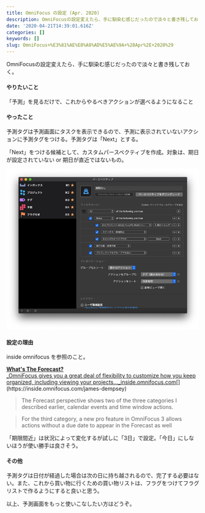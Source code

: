 ```yaml
---
title: OmniFocus の設定 (Apr. 2020)
description: OmniFocusの設定変えたら、手に馴染む感じだったので淡々と書き残しておく。
date: '2020-04-21T14:39:01.616Z'
categories: []
keywords: []
slug: OmniFocus+%E3%81%AE%E8%A8%AD%E5%AE%9A+%28Apr%2E+2020%29
---
```

OmniFocusの設定変えたら、手に馴染む感じだったので淡々と書き残しておく。

#### やりたいこと

「予測」を見るだけで、これからやるべきアクションが選べるようになること

#### やったこと

予測タグは予測画面にタスクを表示できるので、予測に表示されていないアクションに予測タグをつける。予測タグは「Next」とする。

「Next」をつける候補として、カスタムパースペクティブを作成。対象は、期日が設定されていない or 期日が直近ではないもの。

![](1__LJ6eZaMOIs2lZWLrf__r7xA.png)

#### 設定の理由

inside omnifocus を参照のこと。

[**What's The Forecast?**  
_OmniFocus gives you a great deal of flexibility to customize how you keep organized, including viewing your projects…_inside.omnifocus.com](https://inside.omnifocus.com/james-dempsey "https://inside.omnifocus.com/james-dempsey")[](https://inside.omnifocus.com/james-dempsey)

> The Forecast perspective shows two of the three categories I described earlier, calendar events and time window actions.

> For the third category, a new pro feature in OmniFocus 3 allows actions without a due date to appear in the Forecast as well

「期限間近」は状況によって変化するが試しに「3日」で設定。「今日」にしないほうが使い勝手は良さそう。

#### その他

予測タグは日付が経過した場合は次の日に持ち越されるので、完了する必要はない。また、これから買い物に行くための買い物リストは、フラグをつけてフラグリストで作るようにすると良いと思う。

以上、予測画面をもっと使いこなしたい方はどうぞ。